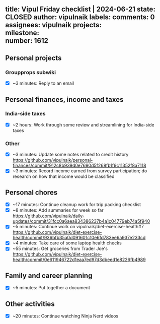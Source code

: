 title:	Vipul Friday checklist | 2024-06-21
state:	CLOSED
author:	vipulnaik
labels:	
comments:	0
assignees:	vipulnaik
projects:	
milestone:	
number:	1612
--
## Personal projects

### Groupprops subwiki

- [x] ~3 minutes: Reply to an email

## Personal finances, income and taxes

### India-side taxes

- [x] ~2 hours: Work through some review and streamlining for India-side taxes

### Other

- [x] ~3 minutes: Update some notes related to credit history https://github.com/vipulnaik/personal-finances/commit/912c8b939d0e7690d5f268fb1f9c11352f8a7118
- [x] ~3 minutes: Record income earned from survey participation; do research on how that income would be classified

## Personal chores

- [x] ~17 minutes: Continue cleanup work for trip packing checklist
- [x] ~8 minutes: Add summaries for week so far https://github.com/vipulnaik/daily-updates/commit/31fcc0a6aea834386237b4a1c04779eb74a5f940
- [x] ~5 minutes: Continue work on vipulnaik/diet-exercise-health#7 https://github.com/vipulnaik/diet-exercise-health/commit/936bfb35a0d091601c10e6fd783ee6a937e233cd
- [x] ~4 minutes: Take care of some laptop health checks
- [x] ~55 minutes: Get groceries from Trader Joe's https://github.com/vipulnaik/diet-exercise-health/commit/0e611946722d1eaa7ed97d3dbeed1e8226fb4989

## Family and career planning

- [x] ~5 minutes: Put together a document

## Other activities

- [x] ~20 minutes: Continue watching Ninja Nerd videos
